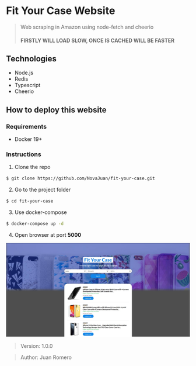 # Fit Your Case Website
> Web scraping in Amazon using node-fetch and cheerio
> #### FIRSTLY WILL LOAD SLOW, ONCE IS CACHED WILL BE FASTER

## Technologies
- Node.js
- Redis
- Typescript
- Cheerio

## How to deploy this website

### Requirements
- Docker 19+

### Instructions
1. Clone the repo
```bash
$ git clone https://github.com/NovaJuan/fit-your-case.git
```

2. Go to the project folder
```bash
$ cd fit-your-case
```  

3. Use docker-compose
```bash
$ docker-compose up -d 
```

4. Open browser at port **5000**

![Website screenshot](./Screenshot.jpg)

> Version: 1.0.0

> Author: Juan Romero